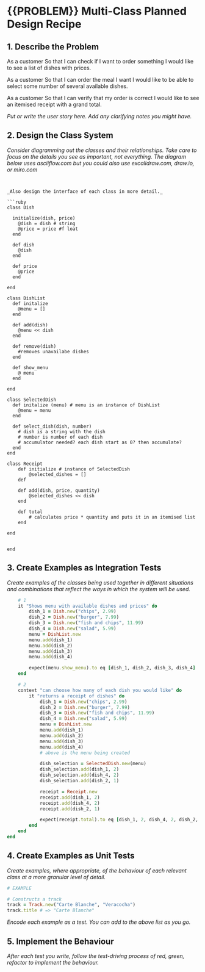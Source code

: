 # {{PROBLEM}} Multi-Class Planned Design Recipe

## 1. Describe the Problem

As a customer
So that I can check if I want to order something
I would like to see a list of dishes with prices.

As a customer
So that I can order the meal I want
I would like to be able to select some number of several available dishes.

As a customer
So that I can verify that my order is correct
I would like to see an itemised receipt with a grand total.

_Put or write the user story here. Add any clarifying notes you might have._

## 2. Design the Class System

_Consider diagramming out the classes and their relationships. Take care to
focus on the details you see as important, not everything. The diagram below
uses asciiflow.com but you could also use excalidraw.com, draw.io, or miro.com_

```


_Also design the interface of each class in more detail._

```ruby
class Dish

  initialize(dish, price)
    @dish = dish # string
    @price = price #f loat
  end

  def dish
    @dish
  end

  def price
    @price
  end

end

class DishList
  def initalize
    @menu = []
  end

  def add(dish)
    @menu << dish
  end

  def remove(dish)
    #removes unavailabe dishes
  end

  def show_menu
    @ menu
  end

end

class SelectedDish
  def initalize (menu) # menu is an instance of DishList
    @menu = menu
  end

  def select_dish(dish, number) 
    # dish is a string with the dish
    # number is number of each dish
    # accumulator needed? each dish start as 0? then accumulate?
  end
end

class Receipt
    def initialize # instance of SelectedDish
        @selected_dishes = []
    def
    
    def add(dish, price, quantity)
        @selected_dishes << dish
    end

    def total
        # calculates price * quantity and puts it in an itemised list
    end
  
end


end
```

## 3. Create Examples as Integration Tests

_Create examples of the classes being used together in different situations and
combinations that reflect the ways in which the system will be used._

```ruby
    # 1 
    it "Shows menu with available dishes and prices" do
        dish_1 = Dish.new("chips", 2.99)
        dish_2 = Dish.new("burger", 7.99)
        dish_3 = Dish.new("fish and chips", 11.99)
        dish_4 = Dish.new("salad", 5.99)
        menu = DishList.new
        menu.add(dish_1)
        menu.add(dish_2)
        menu.add(dish_3)
        menu.add(dish_4)

        expect(menu.show_menu).to eq [dish_1, dish_2, dish_3, dish_4]
    end

    # 2 
    context "can choose how many of each dish you would like" do
        it "returns a receipt of dishes" do 
            dish_1 = Dish.new("chips", 2.99)
            dish_2 = Dish.new("burger", 7.99)
            dish_3 = Dish.new("fish and chips", 11.99)
            dish_4 = Dish.new("salad", 5.99)
            menu = DishList.new
            menu.add(dish_1)
            menu.add(dish_2)
            menu.add(dish_3)
            menu.add(dish_4)
            # above is the menu being created

            dish_selection = SelectedDish.new(menu)
            dish_selection.add(dish_1, 2)
            dish_selection.add(dish_4, 2)
            dish_selection.add(dish_2, 1)

            receipt = Receipt.new
            receipt.add(dish_1, 2)
            receipt.add(dish_4, 2)
            receipt.add(dish_2, 1)

            expect(receipt.total).to eq [dish_1, 2, dish_4, 2, dish_2, 1, 29.95 ]
        end
    end
end
```

## 4. Create Examples as Unit Tests

_Create examples, where appropriate, of the behaviour of each relevant class at
a more granular level of detail._

```ruby
# EXAMPLE

# Constructs a track
track = Track.new("Carte Blanche", "Veracocha")
track.title # => "Carte Blanche"
```

_Encode each example as a test. You can add to the above list as you go._

## 5. Implement the Behaviour

_After each test you write, follow the test-driving process of red, green,
refactor to implement the behaviour._
